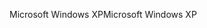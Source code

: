 <span data-ttu-id="ed1be-101">Microsoft Windows XP</span><span class="sxs-lookup"><span data-stu-id="ed1be-101">Microsoft Windows XP</span></span>